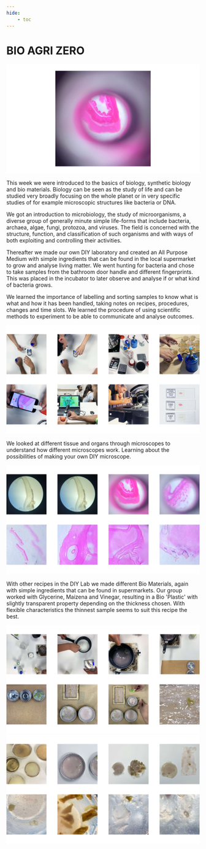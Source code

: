 ```yaml
---
hide:
    - toc
---
```


# **BIO AGRI ZERO**

![](../images/BioAgriZero/bazintro2.jpg)

This week we were introduced to the basics of biology, synthetic biology and bio materials. Biology can be seen as the study of life and can be studied very broadly focusing on the whole planet or in very specific studies of for example microscopic structures like bacteria or DNA. 

We got an introduction to microbiology, the study of microorganisms, a diverse group of generally minute simple life-forms that include bacteria, archaea, algae, fungi, protozoa, and viruses. The field is concerned with the structure, function, and classification of such organisms and with ways of both exploiting and controlling their activities. 

Thereafter we made our own DIY laboratory and created an All Purpose Medium with simple ingredients that can be found in the local supermarket to grow and analyse living matter. We went hunting for bacteria and chose to take samples from the bathroom door handle and different fingerprints. This was placed in the incubator to later observe and analyse if or what kind of bacteria grows.

We learned the importance of labelling and sorting samples to know what is what and how it has been handled, taking notes on recipes, procedures, changes and time slots. We learned the procedure of using scientific methods to experiment to be able to communicate and analyse outcomes.

![](../images/BioAgriZero/baz.jpg)

We looked at different tissue and organs through microscopes to understand how different microscopes work. Learning about the possibilities of making your own DIY microscope. 

![](../images/BioAgriZero/baz2.jpg)
 
With other recipes in the DIY Lab we made different Bio Materials, again with simple ingredients that can be found in supermarkets. Our group worked with Glycerine, Maizena and Vinegar, resulting in a Bio 'Plastic' with slightly transparent property depending on the thickness chosen. With flexible characteristics the thinnest sample seems to suit this recipe the best. 

![](../images/BioAgriZero/baz3.jpg)
![](../images/BioAgriZero/baz4.jpg)

